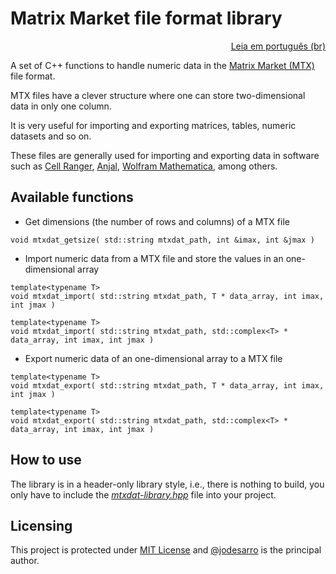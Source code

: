 # Matrix Market file format library

<p align="right"><a href="README.pt-br.md">Leia em português (br)</a></p>

A set of C++ functions to handle numeric data in the [Matrix Market (MTX)](https://math.nist.gov/MatrixMarket/formats.html) file format.

MTX files have a clever structure where one can store two-dimensional data in only one column.

It is very useful for importing and exporting matrices, tables, numeric datasets and so on.

These files are generally used for importing and exporting data in software such as [Cell Ranger](https://support.10xgenomics.com/single-cell-gene-expression/software/pipelines/latest/what-is-cell-ranger), [Anjal](http://murasu.com/murasu-anjal/), [Wolfram Mathematica](https://reference.wolfram.com/language/ref/format/MTX.html), among others.

## Available functions

- Get dimensions (the number of rows and columns) of a MTX file
```
void mtxdat_getsize( std::string mtxdat_path, int &imax, int &jmax )
```

- Import numeric data from a MTX file and store the values in an one-dimensional array
```
template<typename T>
void mtxdat_import( std::string mtxdat_path, T * data_array, int imax, int jmax )

template<typename T>
void mtxdat_import( std::string mtxdat_path, std::complex<T> * data_array, int imax, int jmax )
```

- Export numeric data of an one-dimensional array to a MTX file
```
template<typename T>
void mtxdat_export( std::string mtxdat_path, T * data_array, int imax, int jmax )

template<typename T>
void mtxdat_export( std::string mtxdat_path, std::complex<T> * data_array, int imax, int jmax )
```

## How to use

The library is in a header-only library style, i.e., there is nothing to build, you only have to include the <a href="mtxdat-library.hpp">*mtxdat-library.hpp*</a> file into your project.

## Licensing

This project is protected under <a href="LICENSE">MIT License</a> and [@jodesarro]( https://github.com/jodesarro ) is the principal author.
